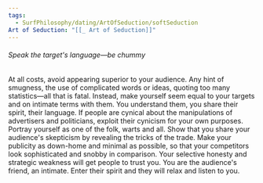 ```yaml
---
tags:
  - SurfPhilosophy/dating/ArtOfSeduction/softSeduction
Art of Seduction: "[[_ Art of Seduction]]"
---
```



###### Speak the target's language—be chummy
At all costs, avoid appearing superior to your audience. Any hint of smugness, the use of complicated words or ideas, quoting too many statistics—all that is fatal. Instead, make yourself seem equal to your targets and on intimate terms with them. You understand them, you share their spirit, their language. If people are cynical about the manipulations of advertisers and politicians, exploit their cynicism for your own purposes. Portray yourself as one of the folk, warts and all. Show that you share your audience's skepticism by revealing the tricks of the trade. Make your publicity as down-home and minimal as possible, so that your competitors look sophisticated and snobby in comparison. Your selective honesty and strategic weakness will get people to trust you. You are the audience's friend, an intimate. Enter their spirit and they will relax and listen to you.